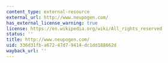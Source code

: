 ```yaml
---
content_type: external-resource
external_url: http://www.neupogen.com/
has_external_license_warning: true
license: https://en.wikipedia.org/wiki/All_rights_reserved
status: ''
title: http://www.neupogen.com/
uid: 336d31fb-a672-47d7-9414-dc1dd188662d
wayback_url: ''
---
```

